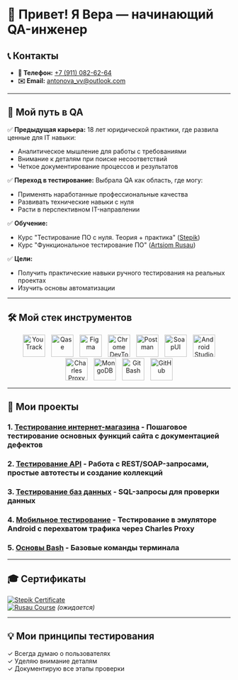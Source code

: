 # 👋 Привет! Я Вера — начинающий QA-инженер

<a href="https://github.com/veraveps/QA-Portfolio-Vera-Antonova">
</a>

## 📞 Контакты
- **📱 Телефон:** [+7 (911) 082-62-64](tel:+79110826264)
- **✉️ Email:** <a href="mailto:antonova_vv@outlook.com" style="color: black; text-decoration: none;">antonova_vv@outlook.com</a>

---

## 🚀 Мой путь в QA

✅ **Предыдущая карьера:** 18 лет юридической практики, где развила ценные для IT навыки:  
   - Аналитическое мышление для работы с требованиями  
   - Внимание к деталям при поиске несоответствий  
   - Четкое документирование процессов и результатов 

✅ **Переход в тестирование:** Выбрала QA как область, где могу:  
   - Применять наработанные профессиональные качества  
   - Развивать технические навыки с нуля  
   - Расти в перспективном IT-направлении  
 
✅ **Обучение:**  
   - Курс "Тестирование ПО с нуля. Теория + практика" ([Stepik](https://stepik.org/course/171826/promo?search=7362255367))  
   - Курс "Функциональное тестирование ПО" ([Artsiom Rusau](https://rusau.net/qa-from-scratch))  

✅ **Цели:**  
   - Получить практические навыки ручного тестирования на реальных проектах  
   - Изучить основы автоматизации  

---

## 🛠 Мой стек инструментов

<p align="center">
  <img src="https://resources.jetbrains.com/storage/products/youtrack/img/meta/youtrack_logo_300x300.png" width="50" hspace="5" alt="YouTrack">
  <img src="https://camo.githubusercontent.com/35a1928616a9dca0acd2141dbfa390752e65b548b310a0fec90e70a83b2802ae/68747470733a2f2f6c756e61312e636f2f6562303138372e706e67" width="50" hspace="5" alt="Qase">
  <img src="https://cdn.jsdelivr.net/gh/devicons/devicon/icons/figma/figma-original.svg" width="50" hspace="5" alt="Figma">
  <img src="https://cdn.jsdelivr.net/gh/devicons/devicon/icons/chrome/chrome-original.svg" width="50" hspace="5" alt="Chrome DevTools">
  <img src="https://cdn.jsdelivr.net/gh/devicons/devicon/icons/postman/postman-original.svg" width="50" hspace="5" alt="Postman">
  <img src="https://camo.githubusercontent.com/b12048870a12c78c92bc846f340c2bdb2cfb1d67f9f86d301b393ee074e02160/68747470733a2f2f656e637279707465642d74626e302e677374617469632e636f6d2f696d616765733f713d74626e3a414e6439476354444c6a2d3137684c75507365344b356c6f34564c4e46526e3839726a4c53422d4b4b495a4d644e6a4230512673" width="50" hspace="5" alt="SoapUI">
  <img src="https://cdn.jsdelivr.net/gh/devicons/devicon/icons/androidstudio/androidstudio-original.svg" width="50" hspace="5" alt="Android Studio">
  <img src="https://camo.githubusercontent.com/336cc8f5f3d0b45b3c149159207c88944e9909640f5dc25c7116355bc75670d5/68747470733a2f2f36342e6d656469612e74756d626c722e636f6d2f63343065383135393666333061646638363930656532366161313265383838662f74756d626c725f696e6c696e655f6f62387a32316f6754753172326f6e61755f3430302e706e67" width="50" hspace="5" alt="Charles Proxy">
  <img src="https://cdn.jsdelivr.net/gh/devicons/devicon/icons/mongodb/mongodb-original.svg" width="50" hspace="5" alt="MongoDB">
  <img src="https://cdn.jsdelivr.net/gh/devicons/devicon/icons/bash/bash-original.svg" width="50" hspace="5" alt="Git Bash">
  <img src="https://cdn.jsdelivr.net/gh/devicons/devicon/icons/github/github-original.svg" width="50" hspace="5" alt="GitHub">
</p>

---

## 📂 Мои проекты

### 1. [Тестирование интернет-магазина](Projects/Webshop_testing.md) - Пошаговое тестирование основных функций сайта с документацией дефектов  
### 2. [Тестирование API](Projects/API_Testing.md) - Работа с REST/SOAP-запросами, простые автотесты и создание коллекций  
### 3. [Тестирование баз данных](Projects/Database_Testing.md) - SQL-запросы для проверки данных  
### 4. [Мобильное тестирование](Projects/Mobile_App_Testing.md) - Тестирование в эмуляторе Android с перехватом трафика через Charles Proxy  
### 5. [Основы Bash](Projects/Bash.md) - Базовые команды терминала  

---

## 🎓 Сертификаты
[![Stepik Certificate](https://img.shields.io/badge/Stepik-Тестирование_ПО_с_нуля-2CA5E0?logo=stepik)](https://drive.google.com/file/d/1G8Qu6l9QwpovzGzRF9_er6NMt1egj3SU/view?usp=drive_link)  
[![Rusau Course](https://img.shields.io/badge/Rusau-Тестировщик_с_нуля-lightgrey)](https://rusau.net/) *(ожидается)*

---

## 💡 Мои принципы тестирования
✓ Всегда думаю о пользователях  
✓ Уделяю внимание деталям   
✓ Документирую все этапы проверки
